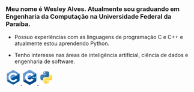 <h3 align=>Meu nome é Wesley Alves. Atualmente sou graduando em Engenharia da Computação na Universidade Federal da Paraíba.</h3>

- Possuo experiências com as linguagens de programação C e C++ e atualmente estou aprendendo Python.

- Tenho interesse nas áreas de inteligência artificial, ciência de dados  e engenharia de software.


</p>


<p align="left"> <a href="https://www.cprogramming.com/" target="_blank" rel="noreferrer"> <img src="https://raw.githubusercontent.com/devicons/devicon/master/icons/c/c-original.svg" alt="c" width="40" height="40"/> </a> <a href="https://www.w3schools.com/cpp/" target="_blank" rel="noreferrer"> <img src="https://raw.githubusercontent.com/devicons/devicon/master/icons/cplusplus/cplusplus-original.svg" alt="cplusplus" width="40" height="40"/> </a> <a href="https://www.python.org" target="_blank" rel="noreferrer"> <img src="https://raw.githubusercontent.com/devicons/devicon/master/icons/python/python-original.svg" alt="python" width="40" height="40"/> </a> </p>
